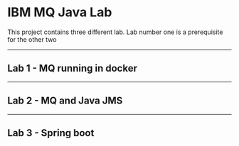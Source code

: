 # IBM MQ Java Lab


This project contains three different lab. Lab number one is a prerequisite for the other two

***

## Lab 1  - MQ running in docker


***



## Lab 2  - MQ and Java JMS

***


## Lab 3  - Spring boot 



